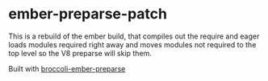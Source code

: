 # ember-preparse-patch

This is a rebuild of the ember build, that compiles out the require and eager loads modules required right away and moves modules not required to the top level so the V8 preparse will skip them.

Built with [broccoli-ember-preparse](https://github.com/asakusuma/broccoli-ember-preparse)
